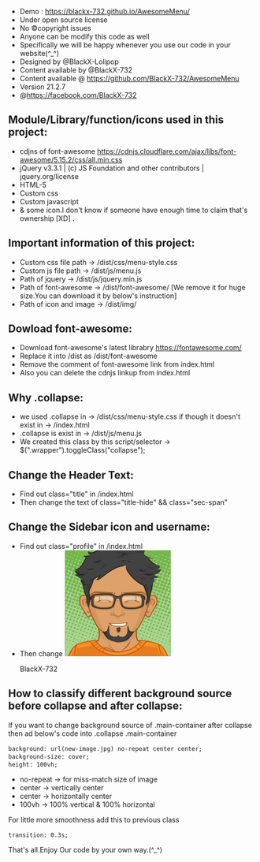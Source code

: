 * Demo : https://blackx-732.github.io/AwesomeMenu/
* Under open source license
* No ©copyright issues
* Anyone can be modify this code as well
* Specifically we will be happy whenever you use our code in your website(^_^)
* Designed by @BlackX-Lolipop
* Content available by @BlackX-732
* Content available @ https://github.com/BlackX-732/AwesomeMenu
* Version 21.2.7
* @https://facebook.com/BlackX-732



Module/Library/function/icons used in this project:
------------------------------------------------------
 
 * cdjns of font-awesome https://cdnjs.cloudflare.com/ajax/libs/font-awesome/5.15.2/css/all.min.css
 * jQuery v3.3.1 | (c) JS Foundation and other contributors | jquery.org/license
 * HTML-5
 * Custom css
 * Custom javascript
 * & some icon.I don't know if someone have enough time to claim that's ownership [XD] .
 

  Important information of this project:
-------------------------------------------

* Custom css file path -> /dist/css/menu-style.css
* Custom js file path -> /dist/js/menu.js
* Path of jquery -> /dist/js/jquery.min.js
* Path of font-awesome -> /dist/font-awesome/ [We remove it for huge size.You can download it by below's instruction]
* Path of icon and image -> /dist/img/


 Dowload font-awesome:
 ---------------------
 
 * Download font-awesome's latest librabry https://fontawesome.com/
 * Replace it into /dist as /dist/font-awesome
 * Remove the comment of font-awesome link from index.html
 * Also you can delete the cdnjs linkup from index.html
 
 Why .collapse:
--------------------

* we used .collapse in -> /dist/css/menu-style.css if though it doesn't exist in -> /index.html
* .collapse is exist in -> /dist/js/menu.js
* We created this class by this script/selector -> $(".wrapper").toggleClass("collapse");


 Change the Header Text:
------------------------

* Find out class="title" in /index.html
* Then change the text of class="title-hide" && class="sec-span"


 Change the Sidebar icon and username:
--------------------------------------

* Find out class="profile" in /index.html
* Then change <img src="dist/img/avatar.png" alt=""><p>BlackX-732</p>



 How to classify different background source before collapse and after collapse:
--------------------------------------------------------------------------------

If you want to change background source of .main-container after collapse then ad below's code into .collapse .main-container

    background: url(new-image.jpg) no-repeat center center;
    background-size: cover;
    height: 100vh;

* no-repeat -> for miss-match size of image
* center -> vertically center
* center -> horizontally center
* 100vh -> 100% vertical & 100% horizontal

 For little more smoothness add this to previous class

    transition: 0.3s;


That's all.Enjoy Our code by your own way.(^_^)
